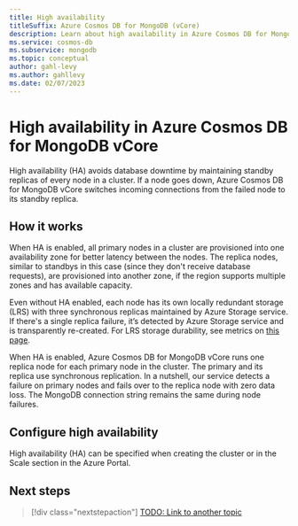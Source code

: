 ```yaml
---
title: High availability
titleSuffix: Azure Cosmos DB for MongoDB (vCore)
description: Learn about high availability in Azure Cosmos DB for MongoDB vCore.
ms.service: cosmos-db
ms.subservice: mongodb
ms.topic: conceptual
author: gahl-levy
ms.author: gahllevy
ms.date: 02/07/2023
---
```


# High availability in Azure Cosmos DB for MongoDB vCore

High availability (HA) avoids database downtime by maintaining standby replicas of every node in a cluster. If a node goes down, Azure Cosmos DB for MongoDB vCore switches incoming connections from the failed node to its standby replica.

## How it works

When HA is enabled, all primary nodes in a cluster are provisioned into one availability zone for better latency between the nodes. The replica nodes, similar to standbys in this case (since they don't receive database requests), are provisioned into another zone, if the region supports multiple zones and has available capacity.

Even without HA enabled, each node has its own locally redundant storage (LRS) with three synchronous replicas maintained by Azure Storage service. If there's a single replica failure, it’s detected by Azure Storage service and is transparently re-created. For LRS storage durability, see metrics on [this page](https://learn.microsoft.com/azure/storage/common/storage-redundancy#summary-of-redundancy-options).

When HA is enabled, Azure Cosmos DB for MongoDB vCore runs one replica node for each primary node in the cluster. The primary and its replica use synchronous replication. In a nutshell, our service detects a failure on primary nodes and fails over to the replica node with zero data loss. The MongoDB connection string remains the same during node failures.

## Configure high availability

High availability (HA) can be specified when creating the cluster or in the Scale section in the Azure Portal.

## Next steps

> [!div class="nextstepaction"]
> [TODO: Link to another topic](about:blank)
